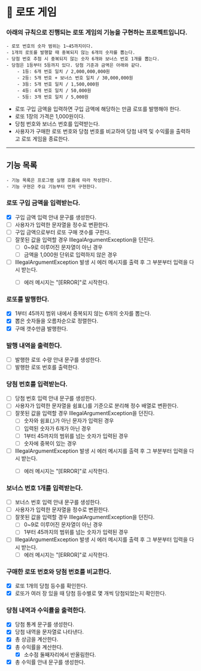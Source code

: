 # 🎱 로또 게임

### 아래의 규칙으로 진행되는 로또 게임의 기능을 구현하는 프로젝트입니다.

```
- 로또 번호의 숫자 범위는 1~45까지이다.
- 1개의 로또를 발행할 때 중복되지 않는 6개의 숫자를 뽑는다.
- 당첨 번호 추첨 시 중복되지 않는 숫자 6개와 보너스 번호 1개를 뽑는다.
- 당첨은 1등부터 5등까지 있다. 당첨 기준과 금액은 아래와 같다.
    - 1등: 6개 번호 일치 / 2,000,000,000원
    - 2등: 5개 번호 + 보너스 번호 일치 / 30,000,000원
    - 3등: 5개 번호 일치 / 1,500,000원
    - 4등: 4개 번호 일치 / 50,000원
    - 5등: 3개 번호 일치 / 5,000원
```

- 로또 구입 금액을 입력하면 구입 금액에 해당하는 만큼 로또를 발행해야 한다.
- 로또 1장의 가격은 1,000원이다.
- 당첨 번호와 보너스 번호를 입력받는다.
- 사용자가 구매한 로또 번호와 당첨 번호를 비교하여 당첨 내역 및 수익률을 출력하고 로또 게임을 종료한다.


---


## 기능 목록

```
- 기능 목록은 프로그램 실행 흐름에 따라 작성한다.
- 기능 구현은 주요 기능부터 먼저 구현한다.
```

### 로또 구입 금액을 입력받는다.
- [X] 구입 금액 입력 안내 문구를 생성한다.
- [ ] 사용자가 입력한 문자열을 정수로 변환한다.
- [ ] 구입 금액으로부터 로또 구매 갯수를 구한다.
- [ ] 잘못된 값을 입력할 경우 IllegalArgumentException을 던진다.
    - [ ] 0~9로 이루어진 문자열이 아닌 경우
    - [ ] 금액을 1,000원 단위로 입력하지 않은 경우
- [ ] IllegalArgumentException 발생 시 에러 메시지를 출력 후 그 부분부터 입력을 다시 받는다.
    - [ ] 에러 메시지는 "[ERROR]"로 시작한다.


### 로또를 발행한다.
- [X] 1부터 45까지 범위 내에서 중복되지 않는 6개의 숫자를 뽑는다.
- [X] 뽑은 숫자들을 오름차순으로 정렬한다.
- [X] 구매 갯수만큼 발행한다.

### 발행 내역을 출력한다.
- [ ] 발행한 로또 수량 안내 문구를 생성한다.
- [ ] 발행한 로또 번호를 출력한다.

### 당첨 번호를 입력받는다.
- [ ] 당첨 번호 입력 안내 문구를 생성한다.
- [ ] 사용자가 입력한 문자열을 쉼표(,)를 기준으로 분리해 정수 배열로 변환한다.
- [ ] 잘못된 값을 입력할 경우 IllegalArgumentException을 던진다.
    - [ ] 숫자와 쉼표(,)가 아닌 문자가 입력된 경우
    - [ ] 입력된 숫자가 6개가 아닌 경우
    - [ ] 1부터 45까지의 범위를 넘는 숫자가 입력된 경우
    - [ ] 숫자에 중복이 있는 경우
- [ ] IllegalArgumentException 발생 시 에러 메시지를 출력 후 그 부분부터 입력을 다시 받는다.
    - [ ] 에러 메시지는 "[ERROR]"로 시작한다.


### 보너스 번호 1개를 입력받는다.
- [ ] 보너스 번호 입력 안내 문구를 생성한다.
- [ ] 사용자가 입력한 문자열을 정수로 변환한다.
- [ ] 잘못된 값을 입력할 경우 IllegalArgumentException을 던진다.
    - [ ] 0~9로 이루어진 문자열이 아닌 경우
    - [ ] 1부터 45까지의 범위를 넘는 숫자가 입력된 경우
- [ ] IllegalArgumentException 발생 시 에러 메시지를 출력 후 그 부분부터 입력을 다시 받는다.
    - [ ] 에러 메시지는 "[ERROR]"로 시작한다.

### 구매한 로또 번호와 당첨 번호를 비교한다.
- [X] 로또 1개의 당첨 등수를 확인한다.
- [X] 로또가 여러 장 있을 때 당첨 등수별로 몇 개씩 당첨되었는지 확인한다.

### 당첨 내역과 수익률을 출력한다.
- [X] 당첨 통계 문구를 생성한다.
- [X] 당첨 내역을 문자열로 나타낸다.
- [X] 총 상금을 계산한다.
- [X] 총 수익률을 계산한다.
    - [X] 소수점 둘째자리에서 반올림한다.
- [X] 총 수익률 안내 문구를 생성한다.
